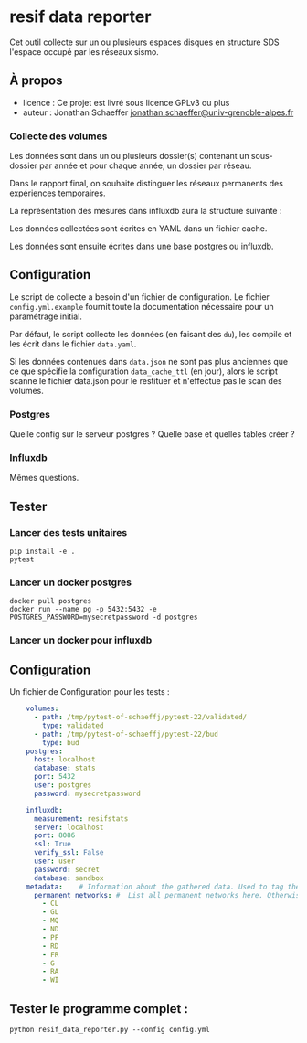 # resif data reporter
Cet outil collecte sur un ou plusieurs espaces disques en structure SDS l'espace occupé par les réseaux sismo.


## À propos
-   licence : Ce projet est livré sous licence GPLv3 ou plus
-   auteur : Jonathan Schaeffer <jonathan.schaeffer@univ-grenoble-alpes.fr>

### Collecte des volumes

Les données sont dans un ou plusieurs dossier(s) contenant un sous-dossier par année et pour chaque année, un dossier par réseau.

Dans le rapport final, on souhaite distinguer les réseaux permanents des expériences temporaires.

La représentation des mesures dans influxdb aura la structure suivante :

Les données collectées sont écrites en YAML dans un fichier cache.

Les données sont ensuite écrites dans une base postgres ou influxdb.

## Configuration

Le script de collecte a besoin d'un fichier de configuration. Le fichier `config.yml.example` fournit toute la documentation nécessaire pour un paramétrage initial.

Par défaut, le script collecte les données (en faisant des `du`), les compile et les écrit dans le fichier `data.yaml`.

Si les données contenues dans `data.json` ne sont pas plus anciennes que ce que spécifie la configuration `data_cache_ttl` (en jour), alors le script scanne le fichier data.json pour le restituer et n'effectue pas le scan des volumes.


### Postgres

Quelle config sur le serveur postgres ? Quelle base et quelles tables créer ?


### Influxdb

Mêmes questions.


## Tester


### Lancer des tests unitaires

```shell
pip install -e .
pytest
```


### Lancer un docker postgres

```shell
docker pull postgres
docker run --name pg -p 5432:5432 -e POSTGRES_PASSWORD=mysecretpassword -d postgres
```

### Lancer un docker pour influxdb


## Configuration

Un fichier de Configuration pour les tests :
``` yaml
    volumes:
      - path: /tmp/pytest-of-schaeffj/pytest-22/validated/
        type: validated
      - path: /tmp/pytest-of-schaeffj/pytest-22/bud
        type: bud
    postgres:
      host: localhost
      database: stats
      port: 5432
      user: postgres
      password: mysecretpassword

    influxdb:
      measurement: resifstats
      server: localhost
      port: 8086
      ssl: True
      verify_ssl: False
      user: user
      password: secret
      database: sandbox
    metadata:    # Information about the gathered data. Used to tag the timeserie values
      permanent_networks: #  List all permanent networks here. Otherwise, they will be considered as temporary
        - CL
        - GL
        - MQ
        - ND
        - PF
        - RD
        - FR
        - G
        - RA
        - WI
```

## Tester le programme complet :

    python resif_data_reporter.py --config config.yml
